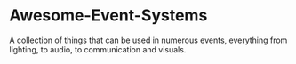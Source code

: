 # Awesome-Event-Systems
A collection of things that can be used in numerous events, everything from lighting, to audio, to communication and visuals. 
